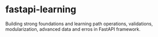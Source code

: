 # fastapi-learning
Building strong foundations and learning path operations, validations, modularization, advanced data and erros in FastAPI framework.
